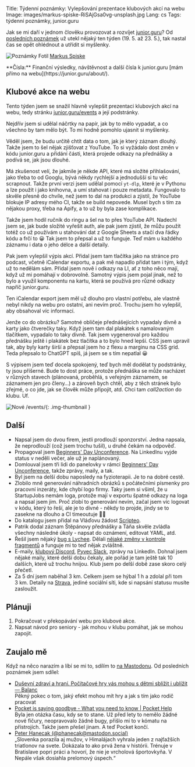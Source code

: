 Title: Týdenní poznámky: Vylepšování prezentace klubových akcí na webu
Image: images/markus-spiske-RiSAjGsa0vg-unsplash.jpg
Lang: cs
Tags: týdenní poznámky, junior.guru

Jak se mi daří v jednom člověku provozovat a rozvíjet [junior.guru](https://junior.guru/)?
Od [posledních poznámek]({filename}2025-05-19_tydenni-poznamky-svatky-na-morave-prevazne-s-apify.md) už utekl nějaký ten týden (19. 5. až 23. 5.), tak nastal čas se opět ohlédnout a utřídit si myšlenky.

![Poznámky]({static}/images/markus-spiske-RiSAjGsa0vg-unsplash.jpg)
Fotil [Markus Spiske](https://unsplash.com/@markusspiske)

<div class="alert alert-warning" role="alert" markdown="1">
**Čísla:** Finanční výsledky, návštěvnost a další čísla k junior.guru [mám přímo na webu](https://junior.guru/about/).
</div>

## Klubové akce na webu

Tento týden jsem se snažil hlavně vylepšit prezentaci klubových akcí na webu, tedy stránku [junior.guru/events](https://junior.guru/events/) a její podstránky.

Nejdřív jsem si udělal náčrtky na papír, jak by to mělo vypadat, a co všechno by tam mělo být. To mi hodně pomohlo ujasnit si myšlenky.

Věděl jsem, že budu určitě chtít data o tom, jak je který záznam dlouhý. Takže jsem to šel nějak zjišťovat z YouTube. To si vyžádalo dost změn v kódu junior.guru a přidání části, která projede odkazy na přednášky a podívá se, jak jsou dlouhé.

Má zkušenost velí, že jakmile je někde API, které má složité přihlašování, jako třeba to od Googlu, bývá někdy rychlejší a jednodušší si tu věc scrapnout. Takže první verzi jsem udělal pomocí `yt-dlp`, které je v Pythonu a lze použít i jako knihovna, a umí stahovat i pouze metadata. Fungovalo to skvěle přesně do chvíle, než jsem to dal na produkci a zjistil, že YouTube blokuje IP adresy mého CI, takže se build nepovede. Musel bych s tím za nějakou proxy, třeba na Apify, a to už by byla zase komplikace.

Takže jsem hodil ručník do ringu a šel na to přes YouTube API. Nadechl jsem se, jak bude složité vyřešit auth, ale pak jsem zjistil, že můžu použít totéž co už používám u stahování dat z Google Sheets a stačí dva řádky kódu a frčí to 😀 Tak jsem to přepsal a už to funguje. Teď mám u každého záznamu i data o jeho délce a další detaily.

Pak jsem vylepšil výpis akcí. Přidal jsem tam tlačítka jako na stránce pro podcast, včetně iCalendar exportu, a pak mě napadlo přidat tam i tým, když už to nedělám sám. Přidal jsem nově i odkazy na LI, ať z toho něco mají, když už mi pomáhají v dobrovolně. Samotný výpis jsem pojal jinak, než to bylo a využil komponentu na kartu, která se používá pro různé odkazy napříč junior.guru.

Ten iCalendar export jsem měl už dlouho pro vlastní potřebu, ale vlastně nebyl nikdy na webu pro ostatní, ani nevím proč. Trochu jsem ho vylepšil, aby obsahoval víc informací.

Jenže co do obrázku? Samotné obličeje přednášejících vypadaly divně a karty jako čtverečky taky. Když jsem tam dal plakátek s namalovaným tlačítkem, vypadalo to taky divně. Tak jsem vygeneroval pro každou přednášku ještě i plakátek bez tlačítka a to bylo hned lepší. CSS jsem upravil tak, aby byly karty širší a přepsal jsem ho z flexu a marginu na CSS grid. Teda přepsalo to ChatGPT spíš, já jsem se s tím nepatlal 😀

S výpisem jsem teď docela spokojený, teď bych měl dodělat ty podstránky, ty jsou příšerné. Bude to dost práce, protože přednáška se může nacházet v různých stavech (plánovaná, proběhlá, s veřejným záznamem, se záznamem jen pro členy…) a zároveň bych chtěl, aby z těch stránek bylo zřejmé, o co jde, jak se člověk může připojit, atd. Chci tam _call2action_ do klubu. Uf.

![Nové /events/]({static}/images/screenshot-2025-05-23-at-20-00-48-online-akce-pro-zacatecniky-v-programovani.png){: .img-thumbnail }

## Další

-   Napsal jsem do dvou firem, jestli prodlouží sponzorství. Jedna napsala, že neprodlouží (což jsem trochu tušil), u druhé čekám na odpověď.
-   Propagoval jsem [Beginners' Day Unconference](https://mastodonczech.cz/@honzajavorek/114558198633271824). Na LinkedInu vyjde status v neděli večer, ale už je naplánovaný.
-   Domlouval jsem tři lidi do panelovky v rámci [Beginners' Day Unconference](https://mastodonczech.cz/@honzajavorek/114558198633271824), takže zprávy, maily, a tak.
-   Byl jsem na delší dobu naposledy na fyzioterapii. Je to na dobré cestě.
-   Zlobilo mně generování náhradních obrázků s počátečními písmenky pro pracovní inzeráty, kde chybí logo firmy. Taky jsem si všiml, že u StartupJobs nemám loga, protože mají v exportu špatné odkazy na loga a napsal jsem jim. Proč zlobí to generování nevím, začal jsem víc logovat v kódu, který to řeší, ale je to divné - někdy to projde, jindy se to zasekne na dlouho a CI timeoutuje 🤷‍♂️
-   Do katalogu jsem přidal na Vláďovu žádost [Scripteo](https://junior.guru/courses/scripteo/).
-   Patrik dodal záznam Štěpánovy přednášky a Táňa skvěle zvládla všechny následné úkoly - napsat do oznámení, editovat YAML, atd.
-   Řešil jsem nějaký [bug s Lychee](https://github.com/lycheeverse/lychee/issues/1709). Dělali [nějaké změny v kontrole fragmentů](https://github.com/lycheeverse/lychee/pull/1675) a funguje mi to teď nějak zvláštně.
-   E-maily, [klubový Discord](https://junior.guru/club/), [Pyvec Slack](https://docs.pyvec.org/operations/support.html#sit-kontaktu), zprávy na LinkedIn. Dohnal jsem nějaké maily, které delší dobu čekaly, ale pořád je tam ještě tak 10 dalších, které už trochu hnijou. Klub jsem po delší době zase skoro celý přečetl.
-   Za 5 dní jsem naběhal 3 km. Celkem jsem se hýbal 1 h a zdolal při tom 3 km.
    Detaily na [Strava](https://www.strava.com/athletes/31242569), jediné sociální síti, kde si napsání statusu musíte zasloužit.

## Plánuji

1.  Pokračovat v překopávání webu pro klubové akce.
2.  Napsat návod pro seniory - jak mohou v klubu pomáhat, jak se mohou zapojit.

## Zaujalo mě

Když na něco narazím a líbí se mi to, sdílím to [na Mastodonu](https://mastodonczech.cz/@honzajavorek).
Od posledních poznámek jsem sdílel:

- [Duševní zdraví a hraní. Počítačové hry vás mohou s dětmi sblížit i ublížit — Balanc](https://www.mujrozhlas.cz/rapi/view/episode/e1e9a8c1-9775-32fc-957d-d61efa8c174c)<br>Pěkný pokec o tom, jaký efekt mohou mít hry a jak s tím jako rodič pracovat
- [Pocket is saying goodbye - What you need to know | Pocket Help](https://support.mozilla.org/en-US/kb/future-of-pocket)<br>Byla jen otázka času, kdy se to stane. Už před lety to nemělo žádné nové fičury, neopravovalo žádné bugy, přišlo mi to v kómatu na přístrojích. Takže jsem přešel jinam. A teď Pocket končí.
- [Peter Hanecak (@phanecak@mastodon.social)](https://mastodon.social/@phanecak/114552785464573897)<br>„Slovenka porazila aj mužov, v Himalájach vyhrala jeden z najťažších triatlonov na svete. Dokázala to ako prvá žena v histórii. Trénuje v Bratislave popri práci a hovorí, že nie je vrcholová športovkyňa. V Nepále však dosiahla prelomový úspech.“
